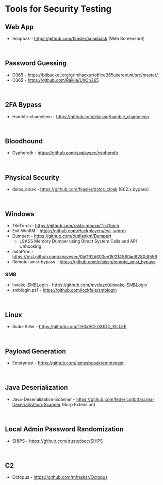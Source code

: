 
# Tools for Security Testing

## Web App
* Snapbak - https://github.com/fkasler/snapback (Web Screenshot)
<br />

## Password Guessing
* O365 - https://bitbucket.org/grimhacker/office365userenum/src/master/
* O365 - https://github.com/Raikia/UhOh365
<br />

## 2FA Bypass
* Humble-chameleon - https://github.com/claissg/humble_chameleon
<br />

## Bloodhound
* Cypheroth - https://github.com/seajaysec/cypheroth
<br />

## Physical Security
* dolos_cloak - https://github.com/fkasler/dolos_cloak (802.x bypass)
<br />

## Windows
* TikiTorch - https://github.com/rasta-mouse/TikiTorch
* Evil-WinRM - https://github.com/Hackplayers/evil-winrm
* Dumpert - https://github.com/outflanknl/Dumpert
  - LSASS Memory Dumper using Direct System Calls and API Unhooking
* autoProc - https://gist.github.com/knavesec/0bf192d600ee15f214560ad6280df556
* Remote-amsi-bypass - https://github.com/claissg/remote_amsi_bypass

### SMB
  * Invoke-SMBLogin - https://github.com/mvelazc0/Invoke-SMBLogin
  * smblogin.ps1 - https://github.com/lockfale/smblogin
<br />

## Linux
* Sudo-Killer - https://github.com/TH3xACE/SUDO_KILLER
<br />

## Payload Generation
* Emptynest - https://github.com/jamesbcook/emptynest
<br />

## Java Deserialization
* Java-Deserialization-Scanner - https://github.com/federicodotta/Java-Deserialization-Scanner (Burp Extension)
<br />

## Local Admin Password Randomization
* SHIPS - https://github.com/trustedsec/SHIPS
<br />

## C2
* Octopus - https://github.com/mhaskar/Octopus
<br />
